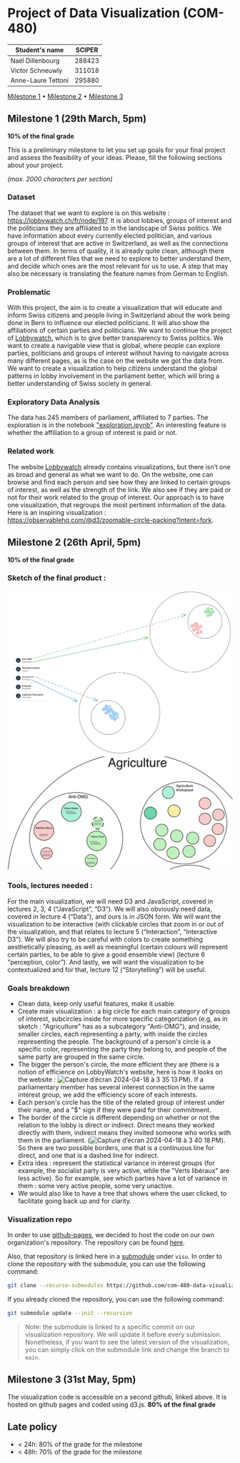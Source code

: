 # Project of Data Visualization (COM-480)

| Student's name     | SCIPER |
| ------------------ | ------ |
| Naël Dillenbourg   | 288423 |
| Victor Schneuwly   | 311018 |
| Anne-Laure Tettoni | 295880 |

[Milestone 1](#milestone-1) • [Milestone 2](#milestone-2) • [Milestone 3](#milestone-3)

## Milestone 1 (29th March, 5pm)

**10% of the final grade**

This is a preliminary milestone to let you set up goals for your final project and assess the feasibility of your ideas.
Please, fill the following sections about your project.

_(max. 2000 characters per section)_

### Dataset

The dataset that we want to explore is on this website : https://lobbywatch.ch/fr/node/197.
It is about lobbies, groups of interest and the politicians they are affiliated to in the landscape of Swiss politics. We have information about every currently elected politician, and various groups of interest that are active in Switzerland, as well as the connections between them. In terms of quality, it is already quite clean, although there are a lot of different files that we need to explore to better understand them, and decide which ones are the most relevant for us to use. A step that may also be necessary is translating the feature names from German to English.

### Problematic

With this project, the aim is to create a visualization that will educate and inform Swiss citizens and people living in Switzerland about the work being done in Bern to influence our elected politicians. It will also show the affiliations of certain parties and politicians. We want to continue the project of [Lobbywatch](https://lobbywatch.ch/fr), which is to give better transparency to Swiss politics. We want to create a navigable view that is global, where people can explore parties, politicians and groups of interest without having to navigate across many different pages, as is the case on the website we got the data from. We want to create a visualization to help citizens understand the global patterns in lobby involvement in the parliament better, which will bring a better understanding of Swiss society in general.

### Exploratory Data Analysis

The data has 245 members of parliament, affiliated to 7 parties. The exploration is in the notebook ["exploration.ipynb"](/notebooks/exploration.ipynb). An interesting feature is whether the affiliation to a group of interest is paid or not.

### Related work

The website [Lobbywatch](https://lobbywatch.ch/fr) already contains visualizations, but there isn’t one as broad and general as what we want to do. On the website, one can browse and find each person and see how they are linked to certain groups of interest, as well as the strength of the link. We also see if they are paid or not for their work related to the group of interest.
Our approach is to have one visualization, that regroups the most pertinent information of the data. Here is an inspiring visualization : https://observablehq.com/@d3/zoomable-circle-packing?intent=fork.

## Milestone 2 (26th April, 5pm)

**10% of the final grade**

### Sketch of the final product :

![Sketch](images/circles.png)
![Sketch2](images/sketch2.png)

### Tools, lectures needed :

For the main visualization, we will need D3 and JavaScript, covered in lectures 2, 3, 4 (“JavaScript”, “D3”). We will also obviously need data, covered in lecture 4 (“Data”), and ours is in JSON form. We will want the visualization to be interactive (with clickable circles that zoom in or out of the visualization, and that relates to lecture 5 (“Interaction”, “Interactive D3”). We will also try to be careful with colors to create something aesthetically pleasing, as well as meaningful (certain colours will represent certain parties, to be able to give a good ensemble view) (lecture 6 “perception, color”). And lastly, we will want the visualization to be contextualized and for that, lecture 12 (“Storytelling”) will be useful.

### Goals breakdown

- Clean data, keep only useful features, make it usable
- Create main visualization : a big circle for each main category of groups of interest, subcircles inside for more specific categorization (e.g, as in sketch : "Agriculture" has as a subcategory "Anti-OMG"), and inside, smaller circles, each representing a party, with inside the circles representing the people. The background of a person's circle is a specific color, representing the party they belong to, and people of the same party are grouped in the same circle.
- The bigger the person's circle, the more efficient they are (there is a notion of efficience on LobbyWatch's website, here is how it looks on the website : <img width="150" alt="Capture d’écran 2024-04-18 à 3 35 13 PM" src="https://github.com/com-480-data-visualization/data-viz/assets/56971914/4f3bf4f3-05e8-4846-922e-0d00fc66aad7">). If a parliamentary member has several interest connection in the same interest group, we add the efficiency score of each interests. 
- Each person's circle has the title of the related group of interest under their name, and a "$" sign if they were paid for their commitment.
- The border of the circle is different depending on whether or not the relation to the lobby is direct or indirect. Direct means they worked directly with them, indirect means they invited someone who works with them in the parliament. (<img width="150" alt="Capture d’écran 2024-04-18 à 3 40 18 PM" src="https://github.com/com-480-data-visualization/data-viz/assets/56971914/49b51048-1556-4f55-911a-f712b813df9d">). So there are two possible borders, one that is a continuous line for direct, and one that is a dashed line for indirect.
- Extra idea : represent the statistical variance in interest groups (for example, the socialist party is very active, while the "Verts libéraux" are less active). So for example, see which parties have a lot of variance in them : some very active people, some very unactive.
- We would also like to have a tree that shows where the user clicked, to facilitate going back up and for clarity.

### Visualization repo

In order to use [github-pages](https://pages.github.com/), we decided to host the code on our own organization's repository. The repository can be found [here](https://github.com/LaTcheam/LaTcheam.github.io/tree/main).

Also, that repository is linked here in a [submodule](https://git-scm.com/book/en/v2/Git-Tools-Submodules) under `visu`.
In order to clone the repository with the submodule, you can use the following command:

```bash
git clone --recurse-submodules https://github.com/com-480-data-visualization/data-viz.git
```

If you already cloned the repository, you can use the following command:

```bash
git submodule update --init --recursive
```

> Note: the submodule is linked to a specific commit on our visualization repository. We will update it before every submission.
> Nonetheless, if you want to see the latest version of the visualization, you can simply click on the submodule link and change the branch to `main`.

## Milestone 3 (31st May, 5pm)
The visualization code is accessible on a second github, linked above. It is hosted on github pages and coded using d3.js. 
**80% of the final grade**

## Late policy

- < 24h: 80% of the grade for the milestone
- < 48h: 70% of the grade for the milestone
